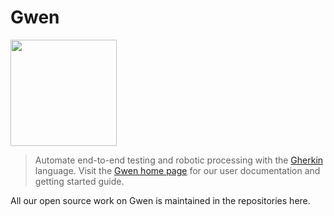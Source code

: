 Gwen
====

<img src="https://gweninterpreter.org/img/gwen-logo-cw.png" width="170" /> <br />

> Automate end-to-end testing and robotic processing with the [Gherkin](https://cucumber.io/docs/gherkin/reference/) language. Visit the [Gwen home page](https://gweninterpreter.org/) for our user documentation and getting started guide.

All our open source work on Gwen is maintained in the repositories here.
